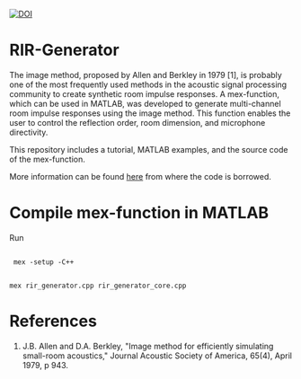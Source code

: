 [![DOI](https://zenodo.org/badge/55851714.svg)](https://zenodo.org/badge/latestdoi/55851714)

# RIR-Generator

The image method, proposed by Allen and Berkley in 1979 [1], is probably one of the most frequently used methods in the acoustic signal processing community to create synthetic room impulse responses. 
A mex-function, which can be used in MATLAB, was developed to generate multi-channel room impulse responses using the image method. 
This function enables the user to control the reflection order, room dimension, and microphone directivity. 

This repository includes a tutorial, MATLAB examples, and the source code of the mex-function.

More information can be found [here](https://www.audiolabs-erlangen.de/fau/professor/habets/software/rir-generator) from where the code is borrowed.

# Compile mex-function in MATLAB

Run

<code>
 mex -setup -C++
  
 mex rir_generator.cpp rir_generator_core.cpp
</code>

# References

1. J.B. Allen and D.A. Berkley, "Image method for efficiently simulating small-room acoustics," Journal Acoustic Society of America, 65(4), April 1979, p 943.

